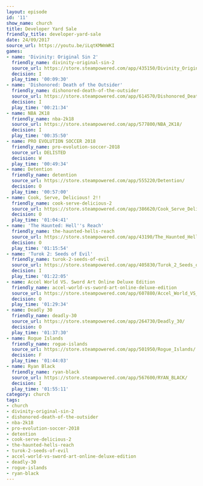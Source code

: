 ```yaml
---
layout: episode
id: '11'
show_name: church
title: Developer Yard Sale
friendly_title: developer-yard-sale
date: 24/09/2017
source_url: https://youtu.be/iLqtKMWmWKI
games:
- name: 'Divinity: Original Sin 2'
  friendly_name: divinity-original-sin-2
  source_url: https://store.steampowered.com/app/435150/Divinity_Original_Sin_2__Definitive_Edition/
  decision: I
  play_time: '00:09:30'
- name: 'Dishonored: Death of the Outsider'
  friendly_name: dishonored-death-of-the-outsider
  source_url: https://store.steampowered.com/app/614570/Dishonored_Death_of_the_Outsider/
  decision: I
  play_time: '00:21:34'
- name: NBA 2K18
  friendly_name: nba-2k18
  source_url: https://store.steampowered.com/app/577800/NBA_2K18/
  decision: I
  play_time: '00:35:50'
- name: PRO EVOLUTION SOCCER 2018
  friendly_name: pro-evolution-soccer-2018
  source_url: DELISTED
  decision: W
  play_time: '00:49:34'
- name: Detention
  friendly_name: detention
  source_url: https://store.steampowered.com/app/555220/Detention/
  decision: O
  play_time: '00:57:00'
- name: Cook, Serve, Delicious! 2!!
  friendly_name: cook-serve-delicious-2
  source_url: https://store.steampowered.com/app/386620/Cook_Serve_Delicious_2/
  decision: O
  play_time: '01:04:41'
- name: 'The Haunted: Hell''s Reach'
  friendly_name: the-haunted-hells-reach
  source_url: https://store.steampowered.com/app/43190/The_Haunted_Hells_Reach/
  decision: O
  play_time: '01:15:54'
- name: 'Turok 2: Seeds of Evil'
  friendly_name: turok-2-seeds-of-evil
  source_url: https://store.steampowered.com/app/405830/Turok_2_Seeds_of_Evil/
  decision: I
  play_time: '01:22:05'
- name: Accel World VS. Sword Art Online Deluxe Edition
  friendly_name: accel-world-vs-sword-art-online-deluxe-edition
  source_url: https://store.steampowered.com/app/607880/Accel_World_VS_Sword_Art_Online_Deluxe_Edition/
  decision: O
  play_time: '01:29:34'
- name: Deadly 30
  friendly_name: deadly-30
  source_url: https://store.steampowered.com/app/264730/Deadly_30/
  decision: O
  play_time: '01:37:30'
- name: Rogue Islands
  friendly_name: rogue-islands
  source_url: https://store.steampowered.com/app/501950/Rogue_Islands/
  decision: F
  play_time: '01:44:03'
- name: Ryan Black
  friendly_name: ryan-black
  source_url: https://store.steampowered.com/app/567600/RYAN_BLACK/
  decision: I
  play_time: '01:55:11'
category: church
tags:
- church
- divinity-original-sin-2
- dishonored-death-of-the-outsider
- nba-2k18
- pro-evolution-soccer-2018
- detention
- cook-serve-delicious-2
- the-haunted-hells-reach
- turok-2-seeds-of-evil
- accel-world-vs-sword-art-online-deluxe-edition
- deadly-30
- rogue-islands
- ryan-black
---
```

